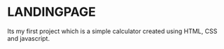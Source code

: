 # LANDINGPAGE
Its my first project which is a simple calculator created using HTML, CSS and javascript.
